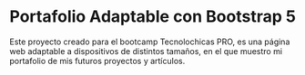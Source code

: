 # Portafolio Adaptable con Bootstrap 5

Este proyecto creado para el bootcamp Tecnolochicas PRO, es una página web adaptable a dispositivos de distintos tamaños, en el que muestro mi portafolio de mis futuros proyectos y artículos.
